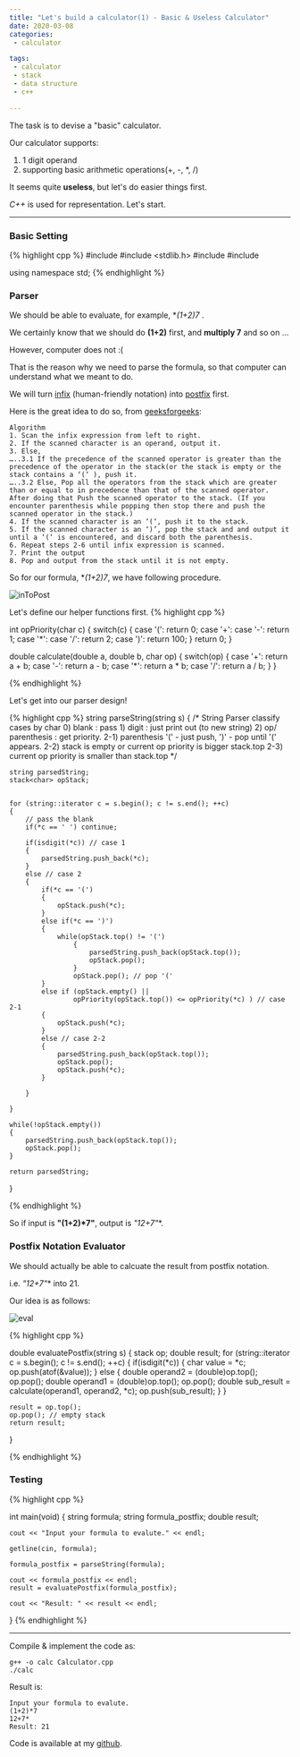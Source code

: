 ```yaml
---
title: "Let's build a calculator(1) - Basic & Useless Calculator"
date: 2020-03-08
categories:
 - calculator 

tags:
 - calculator
 - stack
 - data structure
 - c++

---
```



The task is to devise a "basic" calculator.

Our calculator supports:
1) 1 digit operand
2) supporting basic arithmetic operations(+, -, *, /)

It seems quite **useless**, but let's do easier things first.

*C++* is used for representation. Let's start.

***

### Basic Setting

{% highlight cpp %}
#include <iostream>
#include <stdlib.h>
#include <string>
#include <stack>

using namespace std;
{% endhighlight %}


### Parser 

We should be able to evaluate, for example, **(1+2)*7** .

We certainly know that we should do **(1+2)** first, and **multiply 7** and so on ...

However, computer does not :(

That is the reason why we need to parse the formula, so that computer can understand what we meant to do.

We will turn [infix][infix] (human-friendly notation) into [postfix][postfix] first.
 
Here is the great idea to do so, from [geeksforgeeks][geeksforgeeks]: 

```
Algorithm
1. Scan the infix expression from left to right.
2. If the scanned character is an operand, output it.
3. Else,
…..3.1 If the precedence of the scanned operator is greater than the precedence of the operator in the stack(or the stack is empty or the stack contains a ‘(‘ ), push it.
…..3.2 Else, Pop all the operators from the stack which are greater than or equal to in precedence than that of the scanned operator. After doing that Push the scanned operator to the stack. (If you encounter parenthesis while popping then stop there and push the scanned operator in the stack.)
4. If the scanned character is an ‘(‘, push it to the stack.
5. If the scanned character is an ‘)’, pop the stack and and output it until a ‘(‘ is encountered, and discard both the parenthesis.
6. Repeat steps 2-6 until infix expression is scanned.
7. Print the output
8. Pop and output from the stack until it is not empty.
```
So for our formula, **(1+2)*7**, we have following procedure.

![inToPost](/assets/images/post-2020-03-08-inToPost.jpg)


Let's define our helper functions first.
{% highlight cpp %}

int opPriority(char c)
{
	switch(c)
	{
		case '(':
			return 0;
		case '+': case '-':
			return 1;
		case '*': case '/':
			return 2;
		case ')':
			return 100;
	}
	return 0;
}

double calculate(double a, double b, char op)
{
	switch(op)
	{
		case '+':
			return a + b;
		case '-':
			return a - b;
		case '*':
			return a * b;
		case '/':
			return a / b;
	}
}

{% endhighlight %}


Let's get into our parser design!

{% highlight cpp %}
string parseString(string s)
{
		/*
			String Parser
			classify cases by char
			0) blank : pass
			1) digit : just print out (to new string)
			2) op/ parenthesis : get priority.
				2-1) parenthesis '(' - just push, ')' - pop until '(' appears. 
				2-2) stack is empty or current op priority is bigger stack.top
				2-3) current op priority is smaller than stack.top
		*/
	
	string parsedString;
	stack<char> opStack; 


	for (string::iterator c = s.begin(); c != s.end(); ++c)
	{
		// pass the blank
		if(*c == ' ') continue;

		if(isdigit(*c)) // case 1
		{
			parsedString.push_back(*c);
		} 
		else // case 2
		{
			if(*c == '(')
			{
				opStack.push(*c);
			}
			else if(*c == ')')
			{
				while(opStack.top() != '(')
					{
						parsedString.push_back(opStack.top());
						opStack.pop();	
					}
					opStack.pop(); // pop '('
			}
			else if (opStack.empty() || 
					opPriority(opStack.top()) <= opPriority(*c) ) // case 2-1
			{
				opStack.push(*c);
			}
			else // case 2-2
			{
				parsedString.push_back(opStack.top());
				opStack.pop();	
				opStack.push(*c);
			}

		}
		
	}

	while(!opStack.empty())
	{
		parsedString.push_back(opStack.top());
		opStack.pop();
	}

	return parsedString;
}

{% endhighlight %}

So if input is **"(1+2)*7"**, output is **"12+7*"**.


### Postfix Notation Evaluator

We should actually be able to calcuate the result from postfix notation.

i.e. **"12+7*"** into 21.

Our idea is as follows:

![eval](/assets/images/post-2020-03-08-eval.jpg)

{% highlight cpp %}

double evaluatePostfix(string s)
{
	stack<double> op;
	double result;
	for (string::iterator c = s.begin(); c != s.end(); ++c)
	{
		if(isdigit(*c))
		{
			char value = *c;
			op.push(atof(&value));
		} 
		else 
		{
			double operand2 = (double)op.top();
			op.pop();
			double operand1 = (double)op.top();
			op.pop();
			double sub_result = calculate(operand1, operand2, *c);
			op.push(sub_result);
		}
	}
	
	result = op.top();
	op.pop(); // empty stack
	return result;
}


{% endhighlight %}

### Testing

{% highlight cpp %}

int main(void)
{
	string formula;
	string formula_postfix;
	double result;

	cout << "Input your formula to evalute." << endl;

	getline(cin, formula); 

	formula_postfix = parseString(formula);

	cout << formula_postfix << endl;
	result = evaluatePostfix(formula_postfix);
	
	cout << "Result: " << result << endl;
}
{% endhighlight %}

***

Compile & implement the code as:
```
g++ -o calc Calculator.cpp
./calc
```

Result is:
```
Input your formula to evalute.
(1+2)*7
12+7*
Result: 21
```

Code is available at my [github][github].


[infix]: http://www.cs.man.ac.uk/~pjj/cs212/fix.html
[postfix]: http://www.cs.man.ac.uk/~pjj/cs212/fix.html
[geeksforgeeks]: https://www.geeksforgeeks.org/stack-set-2-infix-to-postfix/
[github]: https://github.com/dongminkim0220/Calculator

